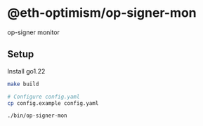 # @eth-optimism/op-signer-mon

op-signer monitor

## Setup

Install go1.22

```bash
make build

# Configure config.yaml
cp config.example config.yaml

./bin/op-signer-mon
```
